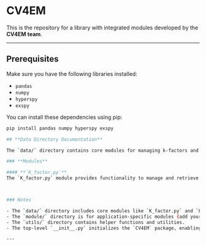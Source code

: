 # CV4EM

This is the repository for a library with integrated modules developed by the **CV4EM team**.

---

## Prerequisites

Make sure you have the following libraries installed:

- `pandas`
- `numpy`
- `hyperspy`
- `exspy`

You can install these dependencies using pip:

```bash
pip install pandas numpy hyperspy exspy

## **Data Directory Documentation**

The `data/` directory contains core modules for managing k-factors and periodic table data.

### **Modules**

#### **`K_factor.py`**
The `K_factor.py` module provides functionality to manage and retrieve k-factors for an EDS detector. K-factors are used to quantify the relationship between X-ray signal intensity and elemental concentration in materials science.



### Notes

- The `data/` directory includes core modules like `K_factor.py` and `Periodical_table.py`.
- The `module/` directory is for application-specific modules (add your custom modules here
- The `utils/` directory contains helper functions and utilities.
- The top-level `__init__.py` initializes the `CV4EM` package, enabling imports like `from CV4EM import ...`.

---


